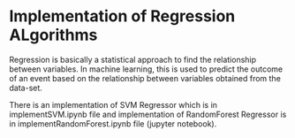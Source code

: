 

# Implementation of Regression ALgorithms 

Regression is basically a statistical approach to find the relationship between variables. In machine learning, this is used to predict the outcome of an event based on the relationship between variables obtained from the data-set.

There is an implementation of SVM Regressor which is in implementSVM.ipynb file and implementation of RandomForest Regressor is in implementRandomForest.ipynb file (jupyter notebook).

